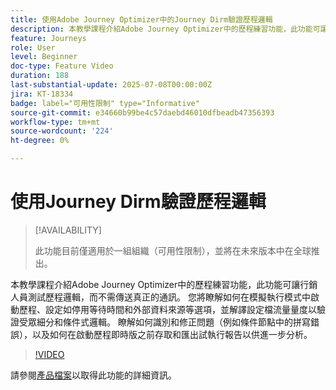 ```yaml
---
title: 使用Adobe Journey Optimizer中的Journey Dirm驗證歷程邏輯
description: 本教學課程介紹Adobe Journey Optimizer中的歷程練習功能，此功能可讓行銷人員測試歷程邏輯，而不需傳送真正的通訊。 您將瞭解如何在模擬執行模式中啟動歷程、設定如停用等待時間和外部資料來源等選項，並解譯設定檔流量量度以驗證受眾細分和條件式邏輯。 瞭解如何識別和修正問題（例如條件節點中的拼寫錯誤），以及如何在啟動歷程即時版之前存取和匯出試執行報告以供進一步分析。
feature: Journeys
role: User
level: Beginner
doc-type: Feature Video
duration: 188
last-substantial-update: 2025-07-08T00:00:00Z
jira: KT-18334
badge: label="可用性限制" type="Informative"
source-git-commit: e34660b99be4c57daebd46010dfbeadb47356393
workflow-type: tm+mt
source-wordcount: '224'
ht-degree: 0%

---
```



# 使用Journey Dirm驗證歷程邏輯

>[!AVAILABILITY]
>
>此功能目前僅適用於一組組織（可用性限制），並將在未來版本中在全球推出。

本教學課程介紹Adobe Journey Optimizer中的歷程練習功能，此功能可讓行銷人員測試歷程邏輯，而不需傳送真正的通訊。 您將瞭解如何在模擬執行模式中啟動歷程、設定如停用等待時間和外部資料來源等選項，並解譯設定檔流量量度以驗證受眾細分和條件式邏輯。 瞭解如何識別和修正問題（例如條件節點中的拼寫錯誤），以及如何在啟動歷程即時版之前存取和匯出試執行報告以供進一步分析。

>[!VIDEO](https://video.tv.adobe.com/v/3464681/?learn=on&enablevpops)

請參閱[產品檔案](https://experienceleague.adobe.com/zh-hant/docs/journey-optimizer/using/orchestrate-journeys/create-journey/journey-dry-run)以取得此功能的詳細資訊。
